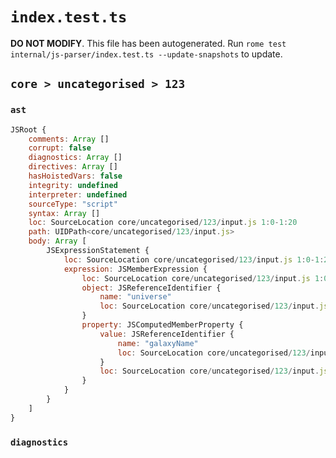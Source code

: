 # `index.test.ts`

**DO NOT MODIFY**. This file has been autogenerated. Run `rome test internal/js-parser/index.test.ts --update-snapshots` to update.

## `core > uncategorised > 123`

### `ast`

```javascript
JSRoot {
	comments: Array []
	corrupt: false
	diagnostics: Array []
	directives: Array []
	hasHoistedVars: false
	integrity: undefined
	interpreter: undefined
	sourceType: "script"
	syntax: Array []
	loc: SourceLocation core/uncategorised/123/input.js 1:0-1:20
	path: UIDPath<core/uncategorised/123/input.js>
	body: Array [
		JSExpressionStatement {
			loc: SourceLocation core/uncategorised/123/input.js 1:0-1:20
			expression: JSMemberExpression {
				loc: SourceLocation core/uncategorised/123/input.js 1:0-1:20
				object: JSReferenceIdentifier {
					name: "universe"
					loc: SourceLocation core/uncategorised/123/input.js 1:0-1:8 (universe)
				}
				property: JSComputedMemberProperty {
					value: JSReferenceIdentifier {
						name: "galaxyName"
						loc: SourceLocation core/uncategorised/123/input.js 1:9-1:19 (galaxyName)
					}
					loc: SourceLocation core/uncategorised/123/input.js 1:8-1:20
				}
			}
		}
	]
}
```

### `diagnostics`

```

```
